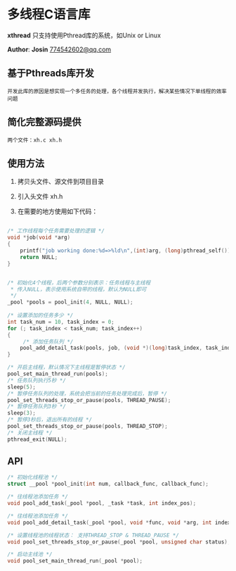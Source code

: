 # 多线程C语言库 #

**xthread** 只支持使用Pthread库的系统，如Unix or Linux

**Author**: **Josin** 774542602@qq.com

## 基于Pthreads库开发 ##

	开发此库的原因是想实现一个多任务的处理，各个线程并发执行，解决某些情况下单线程的效率问题
	
## 简化完整源码提供  ##
	
	两个文件：xh.c xh.h
	
## 使用方法 ##

1. 拷贝头文件、源文件到项目目录
	
	
2. 引入头文件 xh.h
	
	
3. 在需要的地方使用如下代码：


```c

/* 工作线程每个任务需要处理的逻辑 */
void *job(void *arg)
{
    printf("job working done:%d=>%ld\n",(int)arg, (long)pthread_self());
    return NULL;
}


/* 初始化4个线程，后两个参数分别表示：任务线程与主线程
 * 传入NULL，表示使用系统自带的线程，默认为NULL即可
 */
_pool *pools = pool_init(4, NULL, NULL);
	
/* 设置添加的任务多少 */
int task_num = 10, task_index = 0;
for (; task_index < task_num; task_index++)
{
	 /* 添加任务队列 */
    pool_add_detail_task(pools, job, (void *)(long)task_index, task_index);
}

/* 开启主线程，默认情况下主线程是暂停状态 */
pool_set_main_thread_run(pools);
/* 任务队列执行5秒 */
sleep(5);
/* 暂停任务队列的处理，系统会把当前的任务处理完成后，暂停 */
pool_set_threads_stop_or_pause(pools, THREAD_PAUSE);
/* 暂停任务队列3秒 */
sleep(3);
/* 暂停3秒后，退出所有的线程 */
pool_set_threads_stop_or_pause(pools, THREAD_STOP);
/* 关闭主线程 */
pthread_exit(NULL);
```

## API  ##

```c
/* 初始化线程池 */
struct __pool *pool_init(int num, callback_func, callback_func);
```

```c
/* 往线程池添加任务 */
void pool_add_task(_pool *pool, _task *task, int index_pos);
```

```c
/* 往线程池添加任务 */
void pool_add_detail_task(_pool *pool, void *func, void *arg, int index_pos);
```

```c
/* 设置线程池的线程状态： 支持THREAD_STOP & THREAD_PAUSE */
void pool_set_threads_stop_or_pause(_pool *pool, unsigned char status);
```

```c
/* 启动主线池 */
void pool_set_main_thread_run(_pool *pool);
```
	
	